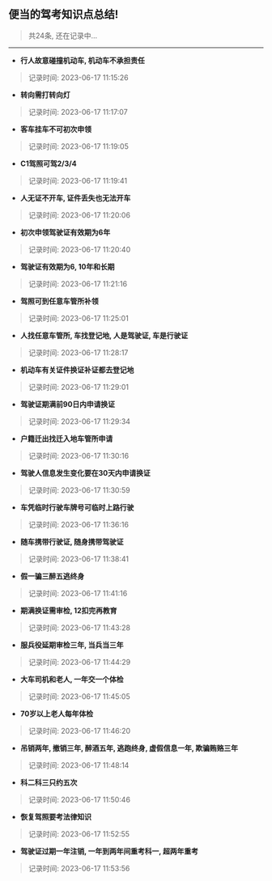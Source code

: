 ## 便当的驾考知识点总结!

> 共24条, 还在记录中...

---

* **行人故意碰撞机动车, 机动车不承担责任**
> 记录时间: 2023-06-17 11:15:26

* **转向需打转向灯**
> 记录时间: 2023-06-17 11:17:07

* **客车挂车不可初次申领**
> 记录时间: 2023-06-17 11:19:05

* **C1驾照可驾2/3/4**
> 记录时间: 2023-06-17 11:19:41

* **人无证不开车, 证件丢失也无法开车**
> 记录时间: 2023-06-17 11:20:06

* **初次申领驾驶证有效期为6年**
> 记录时间: 2023-06-17 11:20:40

* **驾驶证有效期为6, 10年和长期**
> 记录时间: 2023-06-17 11:21:16

* **驾照可到任意车管所补领**
> 记录时间: 2023-06-17 11:25:01

* **人找任意车管所, 车找登记地, 人是驾驶证, 车是行驶证**
> 记录时间: 2023-06-17 11:28:17

* **机动车有关证件换证补证都去登记地**
> 记录时间: 2023-06-17 11:29:01

* **驾驶证期满前90日内申请换证**
> 记录时间: 2023-06-17 11:29:34

* **户籍迁出找迁入地车管所申请**
> 记录时间: 2023-06-17 11:30:16

* **驾驶人信息发生变化要在30天内申请换证**
> 记录时间: 2023-06-17 11:30:59

* **车凭临时行驶车牌号可临时上路行驶**
> 记录时间: 2023-06-17 11:36:16

* **随车携带行驶证, 随身携带驾驶证**
> 记录时间: 2023-06-17 11:38:41

* **假一骗三醉五逃终身**
> 记录时间: 2023-06-17 11:41:16

* **期满换证需审检, 12扣完再教育**
> 记录时间: 2023-06-17 11:43:28

* **服兵役延期审检三年, 当兵当三年**
> 记录时间: 2023-06-17 11:44:29

* **大车司机和老人, 一年交一个体检**
> 记录时间: 2023-06-17 11:45:05

* **70岁以上老人每年体检**
> 记录时间: 2023-06-17 11:46:20

* **吊销两年, 撤销三年, 醉酒五年, 逃跑终身, 虚假信息一年, 欺骗贿赂三年**
> 记录时间: 2023-06-17 11:48:14

* **科二科三只约五次**
> 记录时间: 2023-06-17 11:50:46

* **恢复驾照要考法律知识**
> 记录时间: 2023-06-17 11:52:55

* **驾驶证过期一年注销, 一年到两年间重考科一, 超两年重考**
> 记录时间: 2023-06-17 11:53:56

